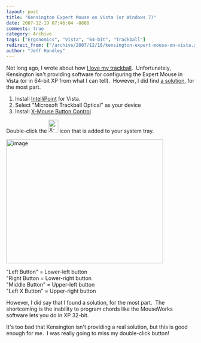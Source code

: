 ```yaml
---
layout: post
title: "Kensington Expert Mouse on Vista (or Windows 7)"
date: 2007-12-19 07:46:04 -0800
comments: true
category: Archive
tags: ["Ergonomics", "Vista", "64-bit", "Trackball"]
redirect_from: ["/archive/2007/12/18/kensington-expert-mouse-on-vista.aspx/"]
author: "Jeff Handley"
---
```

<!-- more -->
<p>Not long ago, I wrote about how <a href="http://blog.jeffhandley.com/archive/2007/12/06/i-love-my-trackball.aspx" target="_blank">I love my trackball</a>.  Unfortunately, Kensington isn't providing software for configuring the Expert Mouse in Vista (or in 64-bit XP from what I can tell).  However, I did find <a href="http://sci.rutgers.edu/forum/showthread.php?t=92390" target="_blank">a solution</a>, for the most part.</p>  <ol>   <li>Install <a href="http://www.microsoft.com/hardware/download/download.aspx?category=MK&quot;" target="_blank">IntelliPoint</a> for Vista.</li>    <li>Select "Microsoft Trackball Optical" as your device</li>    <li>Install <a href="http://www.highrez.co.uk/downloads/XMouseButtonControl.htm" target="_blank">X-Mouse Button Control</a></li> </ol>  <p>Double-click the <img style="border-right: 0px; border-top: 0px; margin: 0px; border-left: 0px; border-bottom: 0px" height="35" alt="X-Mouse Button Control" src="http://blog.jeffhandley.com/Images/PostImages/KensingtonExpertMouseonVista_14E34/image.png" width="26" border="0" /> icon that is added to your system tray.</p>  <p><img style="border-right: 0px; border-top: 0px; border-left: 0px; border-bottom: 0px" height="331" alt="image" src="http://blog.jeffhandley.com/Images/PostImages/KensingtonExpertMouseonVista_14E34/image_3.png" width="419" border="0" /> </p>  <p>"Left Button" = Lower-left button   <br />"Right Button = Lower-right button    <br />"Middle Button" = Upper-left button    <br />"Left X Button" = Upper-right button</p>  <p>However, I did say that I found a solution, for the most part.  The shortcoming is the inability to program chords like the MouseWorks software lets you do in XP 32-bit.</p>  <p>It's too bad that Kensington isn't providing a real solution, but this is good enough for me.  I was really going to miss my double-click button!</p>
